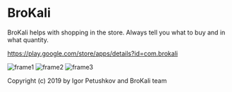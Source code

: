 # BroKali

BroKali helps with shopping in the store. Always tell you what to buy and in what quantity.

https://play.google.com/store/apps/details?id=com.brokali

![frame1](https://raw.githubusercontent.com/kroppli/brokali/master/screenshots/Frame1.png)
![frame2](https://raw.githubusercontent.com/kroppli/brokali/master/screenshots/Frame2.png)
![frame3](https://raw.githubusercontent.com/kroppli/brokali/master/screenshots/Frame3.png)

Copyright (c) 2019 by Igor Petushkov and BroKali team
